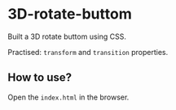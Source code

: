 # 3D-rotate-buttom
Built a 3D rotate buttom using CSS. 

Practised: `transform` and `transition` properties. 

## How to use? 
Open the `index.html` in the browser. 
